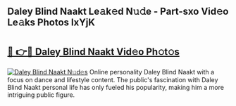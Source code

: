 ## Daley Blind Naakt Le𝚊k𝚎d N𝚞𝚍e - Part-sxo Vid𝚎o Le𝚊ks Photos lxYjK

# <h2><a href="http://fbap8ok.evod.top/?m=Daley+Blind+Naakt">🔗 👉🔴 Daley Blind Naakt Vid𝚎o Ph𝚘t𝚘s</a></h2>

[![Daley Blind Naakt N𝚞d𝚎s](https://i.imgur.com/8V9OHl7.gif)](http://fbap8ok.evod.top/?m=Daley+Blind+Naakt)
Online personality Daley Blind Naakt with a focus on dance and lifestyle content. The public's fascination with Daley Blind Naakt personal life has only fueled his popularity, making him a more intriguing public figure. 
